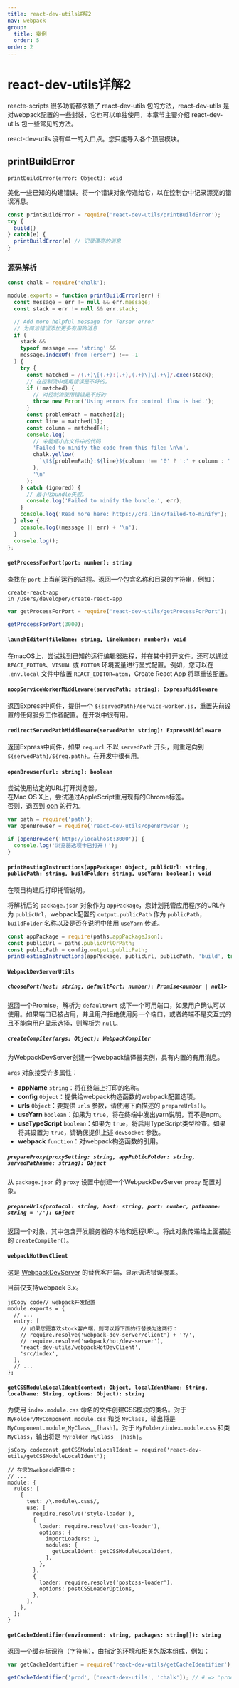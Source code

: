 ```yaml
---
title: react-dev-utils详解2
nav: webpack
group:
  title: 案例
  order: 5
order: 2
---
```

# react-dev-utils详解2

reacte-scripts 很多功能都依赖了 react-dev-utils 包的方法，react-dev-utils 是对webpack配置的一些封装，它也可以单独使用，本章节主要介绍 react-dev-utils 包一些常见的方法。

react-dev-utils 没有单一的入口点。您只能导入各个顶层模块。

## printBuildError

`printBuildError(error: Object): void`

美化一些已知的构建错误。将一个错误对象传递给它，以在控制台中记录漂亮的错误消息。

```js
const printBuildError = require('react-dev-utils/printBuildError');
try {
  build()
} catch(e) {
  printBuildError(e) // 记录漂亮的消息
}
```

### 源码解析

```js
const chalk = require('chalk');

module.exports = function printBuildError(err) {
  const message = err != null && err.message;
  const stack = err != null && err.stack;

  // Add more helpful message for Terser error
  // 为简洁错误添加更多有用的消息
  if (
    stack &&
    typeof message === 'string' &&
    message.indexOf('from Terser') !== -1
  ) {
    try {
      const matched = /(.+)\[(.+):(.+),(.+)\]\[.+\]/.exec(stack);
      // 在控制流中使用错误是不好的。
      if (!matched) {
        // 对控制流使用错误是不好的
        throw new Error('Using errors for control flow is bad.');
      }
      const problemPath = matched[2];
      const line = matched[3];
      const column = matched[4];
      console.log(
        // 未能缩小此文件中的代码
        'Failed to minify the code from this file: \n\n',
        chalk.yellow(
          `\t${problemPath}:${line}${column !== '0' ? ':' + column : ''}`
        ),
        '\n'
      );
    } catch (ignored) {
      // 最小化bundle失败。
      console.log('Failed to minify the bundle.', err);
    }
    console.log('Read more here: https://cra.link/failed-to-minify');
  } else {
    console.log((message || err) + '\n');
  }
  console.log();
};
```

#### `getProcessForPort(port: number): string`

查找在 `port` 上当前运行的进程。返回一个包含名称和目录的字符串，例如：

```
create-react-app
in /Users/developer/create-react-app
```

```js
var getProcessForPort = require('react-dev-utils/getProcessForPort');

getProcessForPort(3000);
```

#### `launchEditor(fileName: string, lineNumber: number): void`

在macOS上，尝试找到已知的运行编辑器进程，并在其中打开文件。还可以通过 `REACT_EDITOR`、`VISUAL` 或 `EDITOR` 环境变量进行显式配置。例如，您可以在 `.env.local` 文件中放置 `REACT_EDITOR=atom`，Create React App 将尊重该配置。

#### `noopServiceWorkerMiddleware(servedPath: string): ExpressMiddleware`

返回Express中间件，提供一个 `${servedPath}/service-worker.js`，重置先前设置的任何服务工作者配置。在开发中很有用。

#### `redirectServedPathMiddleware(servedPath: string): ExpressMiddleware`

返回Express中间件，如果 `req.url` 不以 `servedPath` 开头，则重定向到 `${servedPath}/${req.path}`。在开发中很有用。

#### `openBrowser(url: string): boolean`

尝试使用给定的URL打开浏览器。<br>
在Mac OS X上，尝试通过AppleScript重用现有的Chrome标签。<br>
否则，退回到 [opn](https://github.com/sindresorhus/opn) 的行为。

```js
var path = require('path');
var openBrowser = require('react-dev-utils/openBrowser');

if (openBrowser('http://localhost:3000')) {
  console.log('浏览器选项卡已打开！');
}
```

#### `printHostingInstructions(appPackage: Object, publicUrl: string, publicPath: string, buildFolder: string, useYarn: boolean): void`

在项目构建后打印托管说明。

将解析后的 `package.json` 对象作为 `appPackage`，您计划托管应用程序的URL作为 `publicUrl`，webpack配置的 `output.publicPath` 作为 `publicPath`，`buildFolder` 名称以及是否在说明中使用 `useYarn` 传递。

```js
const appPackage = require(paths.appPackageJson);
const publicUrl = paths.publicUrlOrPath;
const publicPath = config.output.publicPath;
printHostingInstructions(appPackage, publicUrl, publicPath, 'build', true);
```

#### `WebpackDevServerUtils`

##### `choosePort(host: string, defaultPort: number): Promise<number | null>`

返回一个Promise，解析为 `defaultPort` 或下一个可用端口，如果用户确认可以使用。如果端口已被占用，并且用户拒绝使用另一个端口，或者终端不是交互式的且不能向用户显示选择，则解析为 `null`。

##### `createCompiler(args: Object): WebpackCompiler`

为WebpackDevServer创建一个webpack编译器实例，具有内置的有用消息。

`args` 对象接受许多属性：

- **appName** `string`：将在终端上打印的名称。
- **config** `Object`：提供给webpack构造函数的webpack配置选项。
- **urls** `Object`：要提供 `urls` 参数，请使用下面描述的 `prepareUrls()`。
- **useYarn** `boolean`：如果为 `true`，将在终端中发出yarn说明，而不是npm。
- **useTypeScript** `boolean`：如果为 `true`，将启用TypeScript类型检查。如果将其设置为 `true`，请确保提供上述 `devSocket` 参数。
- **webpack** `function`：对webpack构造函数的引用。

##### `prepareProxy(proxySetting: string, appPublicFolder: string, servedPathname: string): Object`

从 `package.json` 的 `proxy` 设置中创建一个WebpackDevServer `proxy` 配置对象。

##### `prepareUrls(protocol: string, host: string, port: number, pathname: string = '/'): Object`

返回一个对象，其中包含开发服务器的本地和远程URL。将此对象传递给上面描述的 `createCompiler()`。

#### `webpackHotDevClient`

这是 [WebpackDevServer](https://github.com/webpack/webpack-dev-server) 的替代客户端，显示语法错误覆盖。

目前仅支持webpack 3.x。

```
jsCopy code// webpack开发配置
module.exports = {
  // ...
  entry: [
    // 如果您更喜欢stock客户端，则可以将下面的行替换为这两行：
    // require.resolve('webpack-dev-server/client') + '?/',
    // require.resolve('webpack/hot/dev-server'),
    'react-dev-utils/webpackHotDevClient',
    'src/index',
  ],
  // ...
};
```

#### `getCSSModuleLocalIdent(context: Object, localIdentName: String, localName: String, options: Object): string`

为使用 `index.module.css` 命名的文件创建CSS模块的类名。对于 `MyFolder/MyComponent.module.css` 和类 `MyClass`，输出将是 `MyComponent.module_MyClass__[hash]`。对于 `MyFolder/index.module.css` 和类 `MyClass`，输出将是 `MyFolder_MyClass__[hash]`。

```
jsCopy codeconst getCSSModuleLocalIdent = require('react-dev-utils/getCSSModuleLocalIdent');

// 在您的webpack配置中：
// ...
module: {
  rules: [
    {
      test: /\.module\.css$/,
      use: [
        require.resolve('style-loader'),
        {
          loader: require.resolve('css-loader'),
          options: {
            importLoaders: 1,
            modules: {
              getLocalIdent: getCSSModuleLocalIdent,
            },
          },
        },
        {
          loader: require.resolve('postcss-loader'),
          options: postCSSLoaderOptions,
        },
      ],
    },
  ];
}
```

#### `getCacheIdentifier(environment: string, packages: string[]): string`

返回一个缓存标识符（字符串），由指定的环境和相关包版本组成，例如：

```js
var getCacheIdentifier = require('react-dev-utils/getCacheIdentifier');

getCacheIdentifier('prod', ['react-dev-utils', 'chalk']); // # => 'prod:react-dev-utils@5.0.0:chalk@3.0.0'
```

